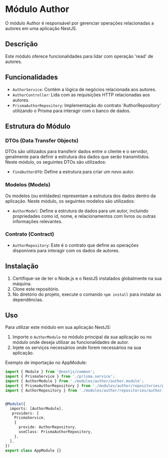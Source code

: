 # Módulo Author

O módulo Author é responsável por gerenciar operações relacionadas a autores em uma aplicação NestJS.

## Descrição

Este módulo oferece funcionalidades para lidar com operação 'read' de autores.

## Funcionalidades

- `AuthorService`: Contém a lógica de negócios relacionada aos autores.
- `AuthorController`: Lida com as requisições HTTP relacionadas aos autores.
- `PrismaAuthorRepository`: Implementação do contrato 'AuthorRepository' utilizando o Prisma para interagir com o banco de dados.

## Estrutura do Módulo

### DTOs (Data Transfer Objects)

DTOs são utilizados para transferir dados entre o cliente e o servidor, geralmente para definir a estrutura dos dados que serão transmitidos. Neste módulo, os seguintes DTOs são utilizados:

- `FindAuthorDTO`: Define a estrutura para criar um novo autor.


### Modelos (Models)

Os modelos (ou entidades) representam a estrutura dos dados dentro da aplicação. Neste módulo, os seguintes modelos são utilizados:

- `AuthorModel`: Define a estrutura de dados para um autor, incluindo propriedades como id, nome, e relacionamentos com livros ou outras informações relevantes.

### Contrato (Contract)

- `AuthorRepository`: Este é o contrato que define as operações disponíveis para interagir com os dados de autores. 

## Instalação

1. Certifique-se de ter o Node.js e o NestJS instalados globalmente na sua máquina.
2. Clone este repositório.
3. No diretório do projeto, execute o comando `npm install` para instalar as dependências.

## Uso

Para utilizar este módulo em sua aplicação NestJS:

1. Importe o `AuthorModule` no módulo principal da sua aplicação ou no módulo onde deseja utilizar as funcionalidades de autor.
2. Injete os serviços necessários onde forem necessários na sua aplicação.

Exemplo de importação no AppModule:

```typescript
import { Module } from '@nestjs/common';
import { PrismaService } from './prisma.service';
import { AuthorModule } from './modules/author/author.module';
import { PrismaAuthorRepository } from './modules/author/repositories/prisma-author.repository';
import { AuthorRepository } from './modules/author/repositories/author.repository';


@Module({
  imports: [AuthorModule],
   providers: [
    PrismaService,
    {
      provide: AuthorRepository,
      useClass: PrismaAuthorRepository,
    },
  ],
})
export class AppModule {}

